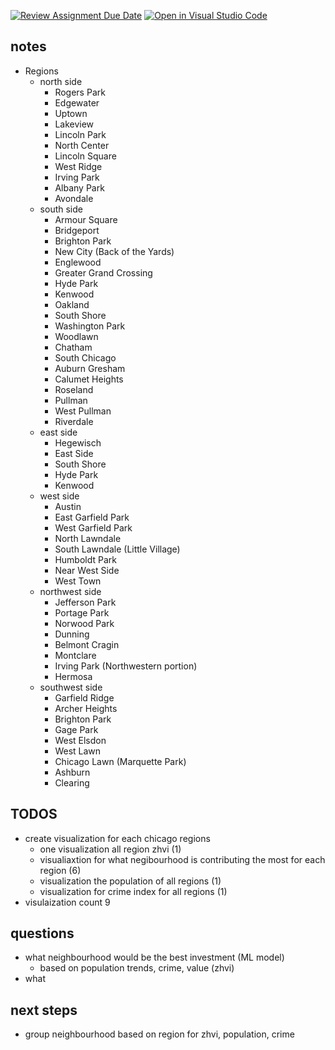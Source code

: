 [![Review Assignment Due Date](https://classroom.github.com/assets/deadline-readme-button-22041afd0340ce965d47ae6ef1cefeee28c7c493a6346c4f15d667ab976d596c.svg)](https://classroom.github.com/a/QOtgW9iu)
[![Open in Visual Studio Code](https://classroom.github.com/assets/open-in-vscode-2e0aaae1b6195c2367325f4f02e2d04e9abb55f0b24a779b69b11b9e10269abc.svg)](https://classroom.github.com/online_ide?assignment_repo_id=16431472&assignment_repo_type=AssignmentRepo)

## notes

- Regions
  - north side
    - Rogers Park
    - Edgewater
    - Uptown
    - Lakeview
    - Lincoln Park
    - North Center
    - Lincoln Square
    - West Ridge
    - Irving Park
    - Albany Park
    - Avondale
  - south side
    - Armour Square
    - Bridgeport
    - Brighton Park
    - New City (Back of the Yards)
    - Englewood
    - Greater Grand Crossing
    - Hyde Park
    - Kenwood
    - Oakland
    - South Shore
    - Washington Park
    - Woodlawn
    - Chatham
    - South Chicago
    - Auburn Gresham
    - Calumet Heights
    - Roseland
    - Pullman
    - West Pullman
    - Riverdale
  - east side
    - Hegewisch
    - East Side
    - South Shore
    - Hyde Park
    - Kenwood
  - west side
    - Austin
    - East Garfield Park
    - West Garfield Park
    - North Lawndale
    - South Lawndale (Little Village)
    - Humboldt Park
    - Near West Side
    - West Town
  - northwest side
    - Jefferson Park
    - Portage Park
    - Norwood Park
    - Dunning
    - Belmont Cragin
    - Montclare
    - Irving Park (Northwestern portion)
    - Hermosa
  - southwest side
    - Garfield Ridge
    - Archer Heights
    - Brighton Park
    - Gage Park
    - West Elsdon
    - West Lawn
    - Chicago Lawn (Marquette Park)
    - Ashburn
    - Clearing

## TODOS

- create visualization for each chicago regions
  - one visualization all region zhvi (1)
  - visualiaxtion for what negibourhood is contributing the most for each region (6)
  - visualization the population of all regions (1)
  - visualization for crime index for all regions (1)
- visulaization count 9

## questions

- what neighbourhood would be the best investment (ML model)
  - based on population trends, crime, value (zhvi)
- what 

## next steps

- group neighbourhood based on region for zhvi, population, crime
